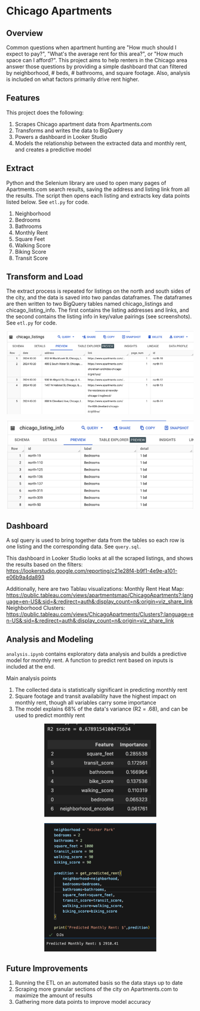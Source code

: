 # Chicago Apartments

## Overview

Common questions when apartment hunting are "How much should I expect to pay?", "What's the average rent for this area?", or "How much space can I afford?". This project aims to help renters in the Chicago area answer those questions by providing a simple dashboard that can filtered by neighborhood, # beds, # bathrooms, and square footage. Also, analysis is included on what factors primarily drive rent higher.

## Features
This project does the following:

1. Scrapes Chicago apartment data from Apartments.com
2. Transforms and writes the data to BigQuery
3. Powers a dashboard in Looker Studio
4. Models the relationship between the extracted data and monthly rent, and creates a predictive model

## Extract

Python and the Selenium library are used to open many pages of Apartments.com search results, saving the address and listing link from all the results. The script then opens each listing and extracts key data points listed below. See `etl.py` for code.

1. Neighborhood
2. Bedrooms
3. Bathrooms
4. Monthly Rent
5. Square Feet
6. Walking Score
7. Biking Score
8. Transit Score

## Transform and Load

The extract process is repeated for listings on the north and south sides of the city, and the data is saved into two pandas dataframes. The dataframes are then written to two BigQuery tables named chicago_listings and chicago_listing_info. The first contains the listing addresses and links, and the second contains the listing info in key/value pairings (see screenshots). See `etl.py` for code.

<p align="center">
  <img src="images/chicago_listings.png" alt="chicago_listings" width="500"/>
</p>

<p align="center">
  <img src="images/chicago_listing_info.png" alt="chicago_listing_info" width="500"/>
</p>

## Dashboard

A sql query is used to bring together data from the tables so each row is one listing and the corresponding data. See `query.sql`.

This dashboard in Looker Studio looks at all the scraped listings, and shows the results based on the filters: https://lookerstudio.google.com/reporting/c21e28f4-b9f1-4e9e-a101-e06b9a4da893

Additionally, here are two Tablau visualizations:
Monthly Rent Heat Map: https://public.tableau.com/views/apartmentsmap/ChicagoApartments?:language=en-US&:sid=&:redirect=auth&:display_count=n&:origin=viz_share_link
Neighborhood Clusters: https://public.tableau.com/views/ChicagoApartments/Clusters?:language=en-US&:sid=&:redirect=auth&:display_count=n&:origin=viz_share_link

## Analysis and Modeling

`analysis.ipynb` contains exploratory data analysis and builds a predictive model for monthly rent. A function to predict rent based on inputs is included at the end.

Main analysis points
1. The collected data is statistically significant in predicting monthly rent
2. Square footage and transit availability have the highest impact on monthly rent, though all variables carry some importance
3. The model explains 68% of the data's variance (R2 = .68), and can be used to predict monthly rent

<p align="center">
  <img src="images/model_features.png" alt="model_features" width="300"/>
</p>

<p align="center">
  <img src="images/wicker_park_prediction.png" alt="wicker_park_prediction" width="300"/>
</p>

## Future Improvements

1. Running the ETL on an automated basis so the data stays up to date
2. Scraping more granular sections of the city on Apartments.com to maximize the amount of results
3. Gathering more data points to improve model accuracy